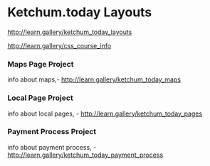 # Ketchum.today Layouts


http://learn.gallery/ketchum_today_layouts




http://learn.gallery/css_course_info



### Maps Page Project

info about maps,- http://learn.gallery/ketchum_today_maps


### Local Page Project

info about local pages, - http://learn.gallery/ketchum_today_pages

### Payment Process Project

info about payment process, - http://learn.gallery/ketchum_today_payment_process
